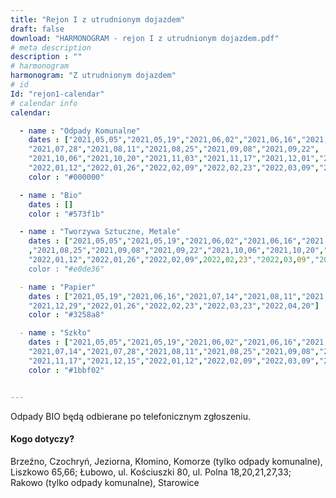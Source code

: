 ```yaml
---
title: "Rejon I z utrudnionym dojazdem"
draft: false
download: "HARMONOGRAM - rejon I z utrudnionym dojazdem.pdf"
# meta description
description : ""
# harmonogram
harmonogram: "Z utrudnionym dojazdem"
# id
Id: "rejon1-calendar"
# calendar info
calendar:

  - name : "Odpady Komunalne"
    dates : ["2021,05,05","2021,05,19","2021,06,02","2021,06,16","2021,06,30","2021,07,14",
    "2021,07,28","2021,08,11","2021,08,25","2021,09,08","2021,09,22",
    "2021,10,06","2021,10,20","2021,11,03","2021,11,17","2021,12,01","2021,12,15","2021,12,29",
    "2022,01,12","2022,01,26","2022,02,09","2022,02,23","2022,03,09","2022,03,23","2022,04,06","2022,04,20"]
    color : "#000000"

  - name : "Bio"
    dates : []
    color : "#573f1b"

  - name : "Tworzywa Sztuczne, Metale"
    dates : ["2021,05,05","2021,05,19","2021,06,02","2021,06,16","2021,06,30","2021,07,14","2021,07,28","2021,08,11"
    ,"2021,08,25","2021,09,08","2021,09,22","2021,10,06","2021,10,20","2021,11,03","2021,11,17","2021,12,01","2021,12,15","2021,12,29",
    "2022,01,12","2022,01,26","2022,02,09",2022,02,23","2022,03,09","2022,03,23","2022,04,06","2022,04,20"]
    color : "#e0de36"

  - name : "Papier"
    dates : ["2021,05,19","2021,06,16","2021,07,14","2021,08,11","2021,09,08","2021,10,06","2021,11,03","2021,12,01",
    "2021,12,29","2022,01,26","2022,02,23","2022,03,23","2022,04,20"]
    color : "#3258a8"

  - name : "Szkło"
    dates : ["2021,05,05","2021,05,19","2021,06,02","2021,06,16","2021,06,30",
    "2021,07,14","2021,07,28","2021,08,11","2021,08,25","2021,09,08","2021,09,22","2021,10,20",
    "2021,11,17","2021,12,15","2022,01,12","2022,02,09","2022,03,09","2022,04,06"]
    color : "#1bbf02"


---
```

Odpady BIO będą odbierane po telefonicznym zgłoszeniu.

#### Kogo dotyczy?

Brzeźno, Czochryń, Jeziorna, Kłomino, Komorze (tylko odpady komunalne), Liszkowo 65,66; Łubowo, ul. Kościuszki 80, ul. Polna 18,20,21,27,33; Rakowo (tylko odpady komunalne), Starowice
